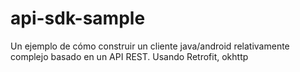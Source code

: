# api-sdk-sample
Un ejemplo de cómo construir un cliente java/android relativamente complejo basado en un API REST. Usando Retrofit, okhttp
